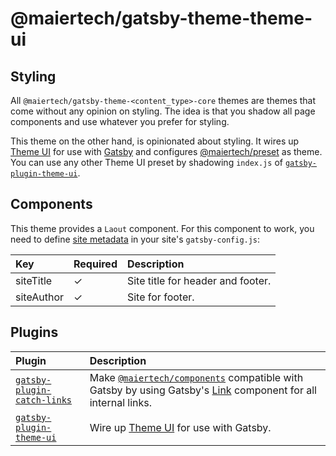 # @maiertech/gatsby-theme-theme-ui

## Styling

All `@maiertech/gatsby-theme-<content_type>-core` themes are themes that come
without any opinion on styling. The idea is that you shadow all page components
and use whatever you prefer for styling.

This theme on the other hand, is opinionated about styling. It wires up
[Theme UI](https://theme-ui.com/home) for use with
[Gatsby](https://www.gatsbyjs.com/) and configures
[@maiertech/preset](https://github.com/maiertech/design-system/tree/master/packages/preset)
as theme. You can use any other Theme UI preset by shadowing `index.js` of
[`gatsby-plugin-theme-ui`](https://theme-ui.com/packages/gatsby-plugin/).

## Components

This theme provides a `Laout` component. For this component to work, you need to
define
[site metadata](https://www.gatsbyjs.com/docs/gatsby-config/#sitemetadata) in
your site's `gatsby-config.js`:

| Key        | Required | Description                       |
| :--------- | :------- | :-------------------------------- |
| siteTitle  | ✓        | Site title for header and footer. |
| siteAuthor | ✓        | Site for footer.                  |

## Plugins

| Plugin                                                                                     | Description                                                                                                                                                                                                                              |
| :----------------------------------------------------------------------------------------- | :--------------------------------------------------------------------------------------------------------------------------------------------------------------------------------------------------------------------------------------- |
| [`gatsby-plugin-catch-links`](https://www.gatsbyjs.com/plugins/gatsby-plugin-catch-links/) | Make [`@maiertech/components`](https://github.com/maiertech/design-system/tree/master/packages/components) compatible with Gatsby by using Gatsby's [Link](https://www.gatsbyjs.com/docs/gatsby-link/) component for all internal links. |
| [`gatsby-plugin-theme-ui`](https://theme-ui.com/packages/gatsby-plugin/)                   | Wire up [Theme UI](https://theme-ui.com/home) for use with Gatsby.                                                                                                                                                                       |
